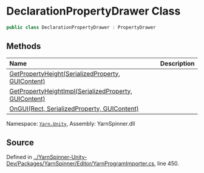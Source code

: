 # DeclarationPropertyDrawer Class


```csharp
public class DeclarationPropertyDrawer : PropertyDrawer
```



## Methods
|Name|Description|
|:---|:---|
|[GetPropertyHeight(SerializedProperty, GUIContent)](/api/csharp/yarn.unity/declarationpropertydrawer.getpropertyheight-serializedproperty,guicontent-.md)||
|[GetPropertyHeightImpl(SerializedProperty, GUIContent)](/api/csharp/yarn.unity/declarationpropertydrawer.getpropertyheightimpl-serializedproperty,guicontent-.md)||
|[OnGUI(Rect, SerializedProperty, GUIContent)](/api/csharp/yarn.unity/declarationpropertydrawer.ongui-rect,serializedproperty,guicontent-.md)||
<div class="class-metadata">

Namespace: [`Yarn.Unity`](/api/csharp/yarn.unity/README.md), Assembly: YarnSpinner.dll
</div>

## Source
Defined in [../YarnSpinner-Unity-Dev/Packages/YarnSpinner/Editor/YarnProgramImporter.cs](https://github.com/YarnSpinnerTool/YarnSpinner-Unity//blob/develop/Editor/YarnProgramImporter.cs#L450), line 450.
